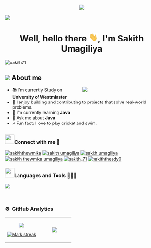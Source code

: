 <p align="center">
  <img src="https://github.com/thompsonemerson/thompsonemerson/raw/master/cover-thompson.png" height="200"/>
</p>

<img src="https://user-images.githubusercontent.com/73097560/115834477-dbab4500-a447-11eb-908a-139a6edaec5c.gif">
<h1 align="center">Well, hello there <img src="https://raw.githubusercontent.com/ABSphreak/ABSphreak/master/gifs/Hi.gif" width="30px">, I'm Sakith Umagiliya</h1>

<p align="left"> <img src="https://komarev.com/ghpvc/?username=sakith71&label=Profile%20views&color=0e75b6&style=flat" alt="sakith71" /> </p>

## <picture><img src = "https://github.com/7oSkaaa/7oSkaaa/blob/main/Images/about_me.gif?raw=true" width = 50px></picture> About me

<picture> <img align="right" src="https://github.com/7oSkaaa/7oSkaaa/blob/main/Images/Right_Side.gif?raw=true" width = 250px></picture>


- 📚 I’m currently Study on **University of Westminster**
- 👀 I enjoy building and contributing to projects that solve real-world problems.
- 🌱 I’m currently learning **Java**
- 💬 Ask me about **Java**
- ⚡ Fun fact: I love to play cricket and swim.


<h3 align="left"><img src="https://media.giphy.com/media/iY8CRBdQXODJSCERIr/giphy.gif" width="30" height="30">Connect with me 🤝 </h3>
<p align="left">
<a href="https://x.com/SakithThewmika" target="blank"><img align="center" src="https://freelogopng.com/images/all_img/1690643591twitter-x-logo-png.png" alt="sakiththewmika" height="40" width="40" /></a>
<a href="https://www.linkedin.com/in/sakith-umagiliya-8b927a2bb/" target="blank"><img align="center" src="https://raw.githubusercontent.com/rahuldkjain/github-profile-readme-generator/master/src/images/icons/Social/linked-in-alt.svg" alt="sakith umagiliya" height="30" width="40" /></a>
<a href="https://stackoverflow.com/users/23459880/sakith-umagiliya" target="blank"><img align="center" src="https://raw.githubusercontent.com/rahuldkjain/github-profile-readme-generator/master/src/images/icons/Social/stack-overflow.svg" alt="sakith umagiliya" height="30" width="40" /></a>
<a href="https://web.facebook.com/profile.php?id=100095080411921" target="blank"><img align="center" src="https://raw.githubusercontent.com/rahuldkjain/github-profile-readme-generator/master/src/images/icons/Social/facebook.svg" alt="sakith thewmika umagiliya" height="30" width="40" /></a>
<a href="https://instagram.com/sakiii.uk" target="blank"><img align="center" src="https://raw.githubusercontent.com/rahuldkjain/github-profile-readme-generator/master/src/images/icons/Social/instagram.svg" alt="sakith_71" height="30" width="40" /></a>
<a href="https://auth.geeksforgeeks.org/user/sakiththeady0" target="blank"><img align="center" src="https://raw.githubusercontent.com/rahuldkjain/github-profile-readme-generator/master/src/images/icons/Social/geeks-for-geeks.svg" alt="sakiththeady0" height="30" width="40" /></a>
</p>


<h3 align="left"><img src="https://media.giphy.com/media/iY8CRBdQXODJSCERIr/giphy.gif" width="30" height="30">Languages and Tools 👨🏻‍💻</h3>
<p align="left">
  <a href="https://skillicons.dev">
    <img src="https://skillicons.dev/icons?i=aws,java,spring,python,html,css,js,ts,nodejs,react,git,mongodb,mysql,postman,docker,figma,firebase,github,vscode,discord,&perline=14" />
  </a>
</p>
<br>

### ⚙️ &nbsp;GitHub Analytics

<table border="0" align="center">
<tr border="0">
<td width="50%" align="center">
  
  <a href="https://github.com/sakith71"><img align="center" src="https://github-readme-stats.vercel.app/api?username=sakith71&theme=tokyonight&show_icons=true&count_private=true" /></a>
  
  
  <a href="https://github.com/sakith71"><img title="🔥 Get streak stats for your profile at git.io/streak-stats" alt="Mark streak" src="https://github-readme-streak-stats.herokuapp.com/?user=sakith71&theme=tokyonight&hide_border=true" /></a>

</td>

<td width="50%" align="center">

  <a href="https://github.com/sakith71">
  <img  align="center"  src="https://github-readme-stats.anuraghazra1.vercel.app/api/top-langs/?username=sakith71&theme=tokyonight&hide_border=true&no-bg=true&no-frame=true&langs_count=10"/></a>
  
  </td>
</tr>
</table>


  
